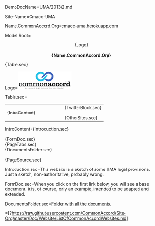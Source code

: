 DemoDocName=UMA/2013/2.md

Site-Name=Cmacc-UMA

Name.CommonAccord.Org=cmacc-uma.herokuapp.com

Model.Root=<p align="center">{Logo}<br><br><b>{Name.CommonAccord.Org}</b></center></p>{Table.sec}

Logo=<img src="visual/cmacc-trans.png" style="width:35%" />

Table.sec=<table><tr><td width="50%">{IntroContent}</td><td>   </td><td>{TwitterBlock.sec}<br><br>{OtherSites.sec}</td></tr></table>

IntroContent={Introduction.sec}<br><br>{FormDoc.sec}<br>{PageTabs.sec}<br>{DocumentsFolder.sec}<br><br>{PageSource.sec}

Introduction.sec=This website is a sketch of some UMA legal provisions.  Just a sketch, non-authoritative, probably wrong.

FormDoc.sec=When you click on the first link below, you will see a base document.  It is, of course, only an example, intended to be adapted and extended. 

DocumentsFolder.sec=<a href="index.php?action=list&file=/">Folder with all the documents.</a>

=[?https://raw.githubusercontent.com/CommonAccord/Site-Org/master/Doc/Website/ListOfCommonAccordWebsites.md]
